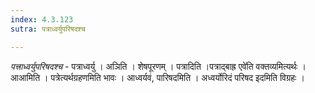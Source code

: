 ```yaml
---
index: 4.3.123
sutra: पत्राध्वर्युपरिषदश्च

---
```

_पत्त्राध्वर्युपरिषदश्च_ - पत्राध्वर्यु । अञिति । शेषपूरणम् । पत्रादिति ।पत्राद्बाह्र एवे॑ति वक्तव्यमित्यर्थः । आआमिति । पत्रेत्यर्थग्रहणमिति भावः । आध्वर्यवं, पारिषदमिति । अध्वर्योरिदं परिषद इदमिति विग्रहः । 